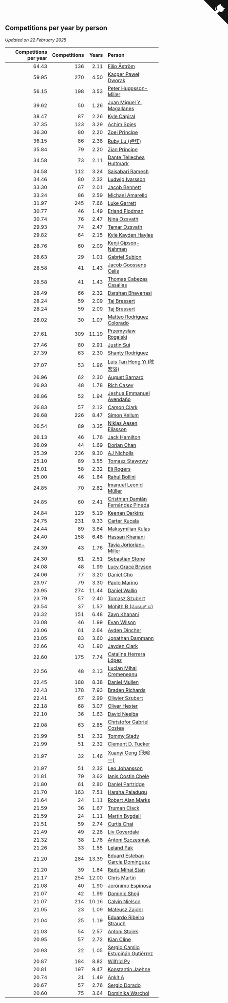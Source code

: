 ## Competitions per year by person

*Updated on 22 February 2025*

| Competitions per year | Competitions | Years | Person |
| ---: | ---: | ---: | :--- |
| 64.43 | 136 | 2.11 | [Filip Åström](https://www.worldcubeassociation.org/persons/2023ASTR01) |
| 59.95 | 270 | 4.50 | [Kacper Paweł Dworak](https://www.worldcubeassociation.org/persons/2020DWOR01) |
| 56.15 | 198 | 3.53 | [Peter Hugosson-Miller](https://www.worldcubeassociation.org/persons/2021HUGO01) |
| 39.62 | 50 | 1.26 | [Juan Miguel Y. Magallanes](https://www.worldcubeassociation.org/persons/2023MAGA09) |
| 38.47 | 87 | 2.26 | [Kyle Capiral](https://www.worldcubeassociation.org/persons/2022CAPI02) |
| 37.35 | 123 | 3.29 | [Achim Spies](https://www.worldcubeassociation.org/persons/2021SPIE01) |
| 36.30 | 80 | 2.20 | [Zoei Principe](https://www.worldcubeassociation.org/persons/2022PRIN09) |
| 36.15 | 86 | 2.38 | [Ruby Lu (卢红)](https://www.worldcubeassociation.org/persons/2022LURU01) |
| 35.84 | 79 | 2.20 | [Zian Principe](https://www.worldcubeassociation.org/persons/2022PRIN08) |
| 34.58 | 73 | 2.11 | [Dante Tellechea Hultmark](https://www.worldcubeassociation.org/persons/2023HULT01) |
| 34.58 | 112 | 3.24 | [Saisabari Ramesh](https://www.worldcubeassociation.org/persons/2021RAME01) |
| 34.46 | 80 | 2.32 | [Ludwig Ivarsson](https://www.worldcubeassociation.org/persons/2022IVAR01) |
| 33.30 | 67 | 2.01 | [Jacob Bennett](https://www.worldcubeassociation.org/persons/2023BENN04) |
| 33.24 | 86 | 2.59 | [Michael Amarello](https://www.worldcubeassociation.org/persons/2022AMAR09) |
| 31.97 | 245 | 7.66 | [Luke Garrett](https://www.worldcubeassociation.org/persons/2017GARR05) |
| 30.77 | 46 | 1.49 | [Erland Flodman](https://www.worldcubeassociation.org/persons/2023FLOD01) |
| 30.74 | 76 | 2.47 | [Nina Ozsvath](https://www.worldcubeassociation.org/persons/2022OZSV03) |
| 29.93 | 74 | 2.47 | [Tamar Ozsvath](https://www.worldcubeassociation.org/persons/2022OZSV04) |
| 29.82 | 64 | 2.15 | [Kyle Kayden Hayles](https://www.worldcubeassociation.org/persons/2022HAYL02) |
| 28.76 | 60 | 2.09 | [Kenji Gipson-Nahman](https://www.worldcubeassociation.org/persons/2023GIPS01) |
| 28.63 | 29 | 1.01 | [Gabriel Subion](https://www.worldcubeassociation.org/persons/2024SUBI01) |
| 28.58 | 41 | 1.43 | [Jacob Goossens Celis](https://www.worldcubeassociation.org/persons/2023CELI06) |
| 28.58 | 41 | 1.43 | [Thomas Cabezas Casallas](https://www.worldcubeassociation.org/persons/2023CASA08) |
| 28.49 | 66 | 2.32 | [Darshan Bhavanasi](https://www.worldcubeassociation.org/persons/2022BHAV01) |
| 28.24 | 59 | 2.09 | [Taj Bressert](https://www.worldcubeassociation.org/persons/2023BRES01) |
| 28.24 | 59 | 2.09 | [Taj Bressert](https://www.worldcubeassociation.org/persons/2023BRES01) |
| 28.02 | 30 | 1.07 | [Matteo Rodríguez Colorado](https://www.worldcubeassociation.org/persons/2024COLO04) |
| 27.61 | 309 | 11.19 | [Przemysław Rogalski](https://www.worldcubeassociation.org/persons/2013ROGA02) |
| 27.46 | 80 | 2.91 | [Justin Sui](https://www.worldcubeassociation.org/persons/2022SUIJ01) |
| 27.39 | 63 | 2.30 | [Shanty Rodríguez](https://www.worldcubeassociation.org/persons/2022CUBI01) |
| 27.07 | 53 | 1.96 | [Luis Tan Hong Yi (陈宏溢)](https://www.worldcubeassociation.org/persons/2023YILU01) |
| 26.96 | 62 | 2.30 | [August Barnard](https://www.worldcubeassociation.org/persons/2022BARN21) |
| 26.93 | 48 | 1.78 | [Rich Casey](https://www.worldcubeassociation.org/persons/2023CASE06) |
| 26.86 | 52 | 1.94 | [Jeshua Emmanuel Avendaño](https://www.worldcubeassociation.org/persons/2023AVEN01) |
| 26.83 | 57 | 2.12 | [Carson Clark](https://www.worldcubeassociation.org/persons/2023CLAR02) |
| 26.68 | 226 | 8.47 | [Simon Kellum](https://www.worldcubeassociation.org/persons/2016KELL12) |
| 26.54 | 89 | 3.35 | [Niklas Aasen Eliasson](https://www.worldcubeassociation.org/persons/2021ELIA01) |
| 26.13 | 46 | 1.76 | [Jack Hamilton](https://www.worldcubeassociation.org/persons/2023HAMI08) |
| 26.09 | 44 | 1.69 | [Dorian Chan](https://www.worldcubeassociation.org/persons/2023DORI01) |
| 25.39 | 236 | 9.30 | [AJ Nicholls](https://www.worldcubeassociation.org/persons/2015NICH04) |
| 25.10 | 89 | 3.55 | [Tomasz Stawowy](https://www.worldcubeassociation.org/persons/2021STAW01) |
| 25.01 | 58 | 2.32 | [Eli Rogers](https://www.worldcubeassociation.org/persons/2022ROGE05) |
| 25.00 | 46 | 1.84 | [Rahul Bollini](https://www.worldcubeassociation.org/persons/2023BOLL01) |
| 24.85 | 70 | 2.82 | [Imanuel Leonid Müller](https://www.worldcubeassociation.org/persons/2022MULL02) |
| 24.85 | 60 | 2.41 | [Cristhian Damián Fernández Pineda](https://www.worldcubeassociation.org/persons/2022PINE05) |
| 24.84 | 129 | 5.19 | [Keenan Darkins](https://www.worldcubeassociation.org/persons/2019DARK02) |
| 24.75 | 231 | 9.33 | [Carter Kucala](https://www.worldcubeassociation.org/persons/2015KUCA01) |
| 24.44 | 89 | 3.64 | [Maksymilian Kulas](https://www.worldcubeassociation.org/persons/2021KULA02) |
| 24.40 | 158 | 6.48 | [Hassan Khanani](https://www.worldcubeassociation.org/persons/2018KHAN26) |
| 24.39 | 43 | 1.76 | [Tavia Jorjorian-Miller](https://www.worldcubeassociation.org/persons/2023JORJ01) |
| 24.30 | 61 | 2.51 | [Sebastian Stone](https://www.worldcubeassociation.org/persons/2022STON09) |
| 24.08 | 48 | 1.99 | [Lucy Grace Bryson](https://www.worldcubeassociation.org/persons/2023BRYS01) |
| 24.06 | 77 | 3.20 | [Daniel Cho](https://www.worldcubeassociation.org/persons/2021CHOD01) |
| 23.97 | 79 | 3.30 | [Paolo Marino](https://www.worldcubeassociation.org/persons/2021MARI04) |
| 23.95 | 274 | 11.44 | [Daniel Wallin](https://www.worldcubeassociation.org/persons/2013WALL03) |
| 23.79 | 57 | 2.40 | [Tomasz Szubert](https://www.worldcubeassociation.org/persons/2022SZUB02) |
| 23.54 | 37 | 1.57 | [Mohith B (ಮೋಹಿತ್ ಬಿ)](https://www.worldcubeassociation.org/persons/2023BMOH01) |
| 23.32 | 151 | 6.48 | [Zayn Khanani](https://www.worldcubeassociation.org/persons/2018KHAN28) |
| 23.08 | 46 | 1.99 | [Evan Wilson](https://www.worldcubeassociation.org/persons/2023WILS11) |
| 23.06 | 61 | 2.64 | [Ayden Dincher](https://www.worldcubeassociation.org/persons/2022DINC01) |
| 23.05 | 83 | 3.60 | [Jonathan Dammann](https://www.worldcubeassociation.org/persons/2021DAMM01) |
| 22.66 | 43 | 1.90 | [Jayden Clark](https://www.worldcubeassociation.org/persons/2023CLAR13) |
| 22.60 | 175 | 7.74 | [Catalina Herrera López](https://www.worldcubeassociation.org/persons/2017LOPE31) |
| 22.56 | 48 | 2.13 | [Lucian Mihai Cremeneanu](https://www.worldcubeassociation.org/persons/2023CREM01) |
| 22.45 | 188 | 8.38 | [Daniel Mullen](https://www.worldcubeassociation.org/persons/2016MULL04) |
| 22.43 | 178 | 7.93 | [Braden Richards](https://www.worldcubeassociation.org/persons/2017RICH02) |
| 22.41 | 67 | 2.99 | [Oliwier Szubert](https://www.worldcubeassociation.org/persons/2022SZUB01) |
| 22.18 | 68 | 3.07 | [Oliver Hexter](https://www.worldcubeassociation.org/persons/2022HEXT01) |
| 22.10 | 36 | 1.63 | [David Nesiba](https://www.worldcubeassociation.org/persons/2023NESI01) |
| 22.08 | 63 | 2.85 | [Christofor Gabriel Costea](https://www.worldcubeassociation.org/persons/2022COST03) |
| 21.99 | 51 | 2.32 | [Tommy Stady](https://www.worldcubeassociation.org/persons/2022STAD01) |
| 21.99 | 51 | 2.32 | [Clement D. Tucker](https://www.worldcubeassociation.org/persons/2022TUCK09) |
| 21.97 | 32 | 1.46 | [Xuanyi Geng (耿暄一)](https://www.worldcubeassociation.org/persons/2023GENG02) |
| 21.97 | 51 | 2.32 | [Leo Johansson](https://www.worldcubeassociation.org/persons/2022JOHA08) |
| 21.81 | 79 | 3.62 | [Ianis Costin Chele](https://www.worldcubeassociation.org/persons/2021CHEL01) |
| 21.80 | 61 | 2.80 | [Daniel Partridge](https://www.worldcubeassociation.org/persons/2022PART02) |
| 21.70 | 163 | 7.51 | [Harsha Paladugu](https://www.worldcubeassociation.org/persons/2017PALA08) |
| 21.64 | 24 | 1.11 | [Robert Alan Marks](https://www.worldcubeassociation.org/persons/2024MARK03) |
| 21.59 | 36 | 1.67 | [Truman Clack](https://www.worldcubeassociation.org/persons/2023CLAC02) |
| 21.59 | 24 | 1.11 | [Martin Bygdell](https://www.worldcubeassociation.org/persons/2024BYGD01) |
| 21.51 | 59 | 2.74 | [Curtis Chai](https://www.worldcubeassociation.org/persons/2022CHAI02) |
| 21.49 | 49 | 2.28 | [Liv Coverdale](https://www.worldcubeassociation.org/persons/2022COVE02) |
| 21.32 | 38 | 1.78 | [Antoni Szcześniak](https://www.worldcubeassociation.org/persons/2023SZCZ04) |
| 21.26 | 33 | 1.55 | [Leland Pak](https://www.worldcubeassociation.org/persons/2023PAKL02) |
| 21.20 | 284 | 13.39 | [Eduard Esteban García Domínguez](https://www.worldcubeassociation.org/persons/2011EDUA01) |
| 21.20 | 39 | 1.84 | [Radu Mihai Stan](https://www.worldcubeassociation.org/persons/2023STAN09) |
| 21.17 | 254 | 12.00 | [Chris Martin](https://www.worldcubeassociation.org/persons/2013MART03) |
| 21.08 | 40 | 1.90 | [Jerónimo Espinosa](https://www.worldcubeassociation.org/persons/2023ESPI07) |
| 21.07 | 42 | 1.99 | [Dominic Shoji](https://www.worldcubeassociation.org/persons/2023SHOJ01) |
| 21.07 | 214 | 10.16 | [Calvin Nielson](https://www.worldcubeassociation.org/persons/2014NIEL03) |
| 21.05 | 23 | 1.09 | [Mateusz Zajder](https://www.worldcubeassociation.org/persons/2024ZAJD01) |
| 21.04 | 25 | 1.19 | [Eduardo Ribeiro Strauch](https://www.worldcubeassociation.org/persons/2023STRA33) |
| 21.03 | 54 | 2.57 | [Antoni Stojek](https://www.worldcubeassociation.org/persons/2022STOJ03) |
| 20.95 | 57 | 2.72 | [Kian Cline](https://www.worldcubeassociation.org/persons/2022CLIN01) |
| 20.93 | 22 | 1.05 | [Sergio Camilo Estupiñán Gutiérrez](https://www.worldcubeassociation.org/persons/2024GUTI02) |
| 20.87 | 184 | 8.82 | [Wilfrid Py](https://www.worldcubeassociation.org/persons/2016PYWI01) |
| 20.81 | 197 | 9.47 | [Konstantin Jaehne](https://www.worldcubeassociation.org/persons/2015JAEH01) |
| 20.74 | 31 | 1.49 | [Ankit A](https://www.worldcubeassociation.org/persons/2023AANK01) |
| 20.67 | 57 | 2.76 | [Sergio Dorado](https://www.worldcubeassociation.org/persons/2022CORR05) |
| 20.60 | 75 | 3.64 | [Dominika Warchoł](https://www.worldcubeassociation.org/persons/2021WARC01) |


<a href="https://github.com/jonatanklosko/wca_statistics" class="github-corner" aria-label="View source on Github"><svg width="80" height="80" viewBox="0 0 250 250" style="fill:#151513; color:#fff; position: absolute; top: 0; border: 0; right: 0;" aria-hidden="true"><path d="M0,0 L115,115 L130,115 L142,142 L250,250 L250,0 Z"></path><path d="M128.3,109.0 C113.8,99.7 119.0,89.6 119.0,89.6 C122.0,82.7 120.5,78.6 120.5,78.6 C119.2,72.0 123.4,76.3 123.4,76.3 C127.3,80.9 125.5,87.3 125.5,87.3 C122.9,97.6 130.6,101.9 134.4,103.2" fill="currentColor" style="transform-origin: 130px 106px;" class="octo-arm"></path><path d="M115.0,115.0 C114.9,115.1 118.7,116.5 119.8,115.4 L133.7,101.6 C136.9,99.2 139.9,98.4 142.2,98.6 C133.8,88.0 127.5,74.4 143.8,58.0 C148.5,53.4 154.0,51.2 159.7,51.0 C160.3,49.4 163.2,43.6 171.4,40.1 C171.4,40.1 176.1,42.5 178.8,56.2 C183.1,58.6 187.2,61.8 190.9,65.4 C194.5,69.0 197.7,73.2 200.1,77.6 C213.8,80.2 216.3,84.9 216.3,84.9 C212.7,93.1 206.9,96.0 205.4,96.6 C205.1,102.4 203.0,107.8 198.3,112.5 C181.9,128.9 168.3,122.5 157.7,114.1 C157.9,116.9 156.7,120.9 152.7,124.9 L141.0,136.5 C139.8,137.7 141.6,141.9 141.8,141.8 Z" fill="currentColor" class="octo-body"></path></svg></a><style>.github-corner:hover .octo-arm{animation:octocat-wave 560ms ease-in-out}@keyframes octocat-wave{0%,100%{transform:rotate(0)}20%,60%{transform:rotate(-25deg)}40%,80%{transform:rotate(10deg)}}@media (max-width:500px){.github-corner:hover .octo-arm{animation:none}.github-corner .octo-arm{animation:octocat-wave 560ms ease-in-out}}</style>
